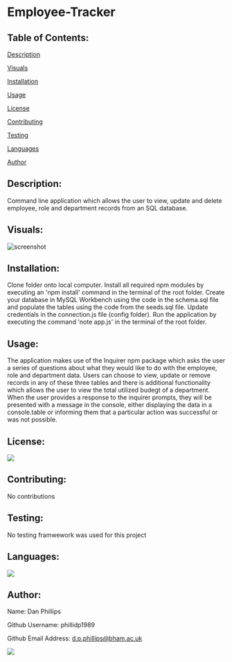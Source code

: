 # Employee-Tracker

## Table of Contents:

[Description](#description)

[Visuals](#visuals)

[Installation](#installation)

[Usage](#usage)

[License](#license)

[Contributing](#contributing)

[Testing](#testing)

[Languages](#languages)

[Author](#author)

## Description:
Command line application which allows the user to view, update and delete employee, role and department records from an SQL database.

## Visuals:
![screenshot](https://github.com/phillidp1989/Employee-Tracker/blob/master/assets/demo.gif)

## Installation:
Clone folder onto local computer. Install all required npm modules by executing an 'npm install' command in the terminal of the root folder. Create your database in MySQL Workbench using the code in the schema.sql file and populate the tables using the code from the seeds.sql file. Update credentials in the connection.js file (config folder). Run the application by executing the command 'note app.js' in the terminal of the root folder.

## Usage:
The application makes use of the Inquirer npm package which asks the user a series of questions about what they would like to do with the employee, role and department data. Users can choose to view, update or remove records in any of these three tables and there is additional functionality which allows the user to view the total utilized budegt of a department. When the user provides a response to the inquirer prompts, they will be presented with a message in the console, either displaying the data in a console.table or informing them that a particular action was successful or was not possible.

## License:
<img src="https://img.shields.io/github/license/phillidp1989/Employee-Tracker?logoColor=%23C2CAE8">

## Contributing:
No contributions

## Testing:
No testing framwework was used for this project

## Languages:
<img src="https://img.shields.io/github/languages/top/phillidp1989/Employee-Tracker">

## Author:
Name: Dan Phillips

Github Username: phillidp1989

Github Email Address: d.p.phillips@bham.ac.uk

<img src="https://avatars1.githubusercontent.com/u/61989740?v=4">